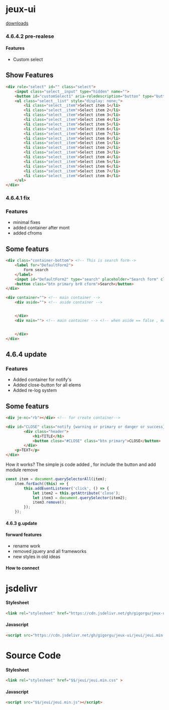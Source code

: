# jeux-ui
[downloads](https://github.com/Gigorgu/jeux-ui/releases/tag/jeux)

### 4.6.4.2 pre-realese 
#### Features 
* Custom select

## Show Features 

```html
<div role="select" id="" class="select">
    <input class="select__input" type="hidden" name="">
    <button id="customSelect1" aria-roledescription="button" type="button" role="button" class="select__head">Select</button>
    <ul class="select__list" style="display: none;">
        <li class="select__item">Select item 1</li>
        <li class="select__item">Select item 2</li>
        <li class="select__item">Select item 3</li>
        <li class="select__item">Select item 4</li>
        <li class="select__item">Select item 5</li>
        <li class="select__item">Select item 6</li>
        <li class="select__item">Select item 7</li>
        <li class="select__item">Select item 8</li>
        <li class="select__item">Select item 1</li>
        <li class="select__item">Select item 2</li>
        <li class="select__item">Select item 3</li>
        <li class="select__item">Select item 4</li>
        <li class="select__item">Select item 5</li>
        <li class="select__item">Select item 6</li>
        <li class="select__item">Select item 7</li>
        <li class="select__item">Select item 8</li>
    </ul>
</div>
```
### 4.6.4.1 fix 
### Features
* minimal fixes
* added container after mont
* added cfroms
## Some featurs

```html
<div class="container-bottom"> <!-- This is search form-->
    <label for="DefaultForm2">
        Form search
    </label>
    <input id="DefaultForm2" type="search" placeholder="Search form" class="cform br0 ">
    <button class="btn primary br0 cform">Search</button>
</div>
```

```html
<div container=""> <!-- main container -->
    <div aside=""> <!-- aside container -->


    </div>
    <div main=""> <!-- main container --> <!-- when aside == false , main gets 100% width-->


    </div>
</div>
```

## 4.6.4 update 
### Features
* Added container for notify's
* Added close-button for all elems
* Added re-log system

## Some featurs

```html
<div je-nc="rb"></div> <!-- for create container-->
```
```html
<div id="CLOSE" class="notify {warning or primary or danger or success}">
        <div class="header">
            <h1>TITLE</h1>
            <button close="#CLOSE" class="btn primary">CLOSE</button>
        </div>
    <p>TEXT</p>
</div>
```
How it works? The simple js code added , for include the button and add module remove

```javascript
const item = document.querySelectorAll(item);
    item.forEach((this) => {
        this.addEventListener('click', () => {
            let item2 = this.getAttribute('close');
            let item3 = document.querySelector(item2);
            item3.remove();
        });
    });
```
#### 4.6.3 g.update


#### forward features

* rename work
* removed jquery and all frameworks
* new styles in old ideas

#### How to connect

# jsdelivr
#### Stylesheet
```html
<link rel="stylesheet" href="https://cdn.jsdelivr.net/gh/gigorgu/jeux-ui/jeui/jeui.min.css" >
```
#### Javascript
```html
<script src="https://cdn.jsdelivr.net/gh/gigorgu/jeux-ui/jeui/jeui.min.js"></script>
```

# Source Code
#### Stylesheet
```html
<link rel="stylesheet" href="$$/jeui/jeui.min.css" >
```
#### Javascript
```html
<script src="$$/jeui/jeui.min.js"></script>
```


